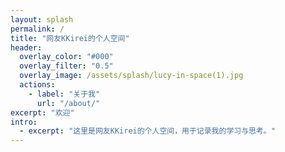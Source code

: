 ```yaml
---
layout: splash
permalink: /
title: "网友KKirei的个人空间"
header:
  overlay_color: "#000"
  overlay_filter: "0.5"
  overlay_image: /assets/splash/lucy-in-space(1).jpg
  actions:
    - label: "关于我"
      url: "/about/"
excerpt: "欢迎"
intro:
  - excerpt: "这里是网友KKirei的个人空间，用于记录我的学习与思考。"
---
```


